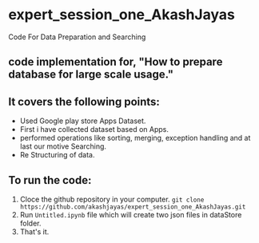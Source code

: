 # expert_session_one_AkashJayas
Code For Data Preparation and Searching

## code implementation for, "How to prepare database for large scale usage."
## It covers the following points:
* Used Google play store Apps Dataset.
* First i have collected dataset based on Apps.
* performed operations like sorting, merging, exception handling and at last our motive Searching.
* Re Structuring of data.

## To run the code:
1. Cloce the github repository in your computer. ```git clone https://github.com/akashjayas/expert_session_one_AkashJayas.git```
2. Run ```Untitled.ipynb``` file which will create two json files in dataStore folder.
3. That's it.
